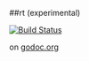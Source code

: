 ##rt (experimental)

[![Build Status](https://travis-ci.org/bmatsuo/rt.svg?branch=master)](https://travis-ci.org/bmatsuo/rt)

on [godoc.org](http://godoc.org/github.com/bmatsuo/rt)
